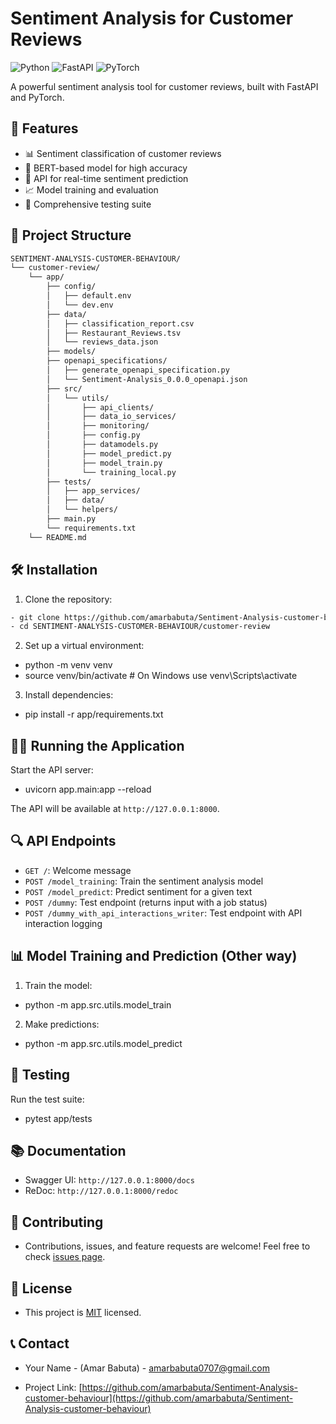 # Sentiment Analysis for Customer Reviews

![Python](https://img.shields.io/badge/Python-3.7+-blue)
![FastAPI](https://img.shields.io/badge/FastAPI-0.104.1-green)
![PyTorch](https://img.shields.io/badge/PyTorch-2.1.0-red)

A powerful sentiment analysis tool for customer reviews, built with FastAPI and PyTorch.

## 🚀 Features

- 📊 Sentiment classification of customer reviews
- 🧠 BERT-based model for high accuracy
- 🔄 API for real-time sentiment prediction
- 📈 Model training and evaluation
- 🧪 Comprehensive testing suite

## 📁 Project Structure
```sh
SENTIMENT-ANALYSIS-CUSTOMER-BEHAVIOUR/
└── customer-review/
    └── app/
        ├── config/
        │   ├── default.env
        │   └── dev.env
        ├── data/
        │   ├── classification_report.csv
        │   ├── Restaurant_Reviews.tsv
        │   └── reviews_data.json
        ├── models/
        ├── openapi_specifications/
        │   ├── generate_openapi_specification.py
        │   └── Sentiment-Analysis_0.0.0_openapi.json
        ├── src/
        │   └── utils/
        │       ├── api_clients/
        │       ├── data_io_services/
        │       ├── monitoring/
        │       ├── config.py
        │       ├── datamodels.py
        │       ├── model_predict.py
        │       ├── model_train.py
        │       └── training_local.py
        ├── tests/
        │   ├── app_services/
        │   ├── data/
        │   └── helpers/
        ├── main.py
        └── requirements.txt
    └── README.md
```


## 🛠️ Installation

1. Clone the repository:
```sh
- git clone https://github.com/amarbabuta/Sentiment-Analysis-customer-behaviour.git
- cd SENTIMENT-ANALYSIS-CUSTOMER-BEHAVIOUR/customer-review
```



2. Set up a virtual environment:
- python -m venv venv
- source venv/bin/activate  # On Windows use venv\Scripts\activate



3. Install dependencies:
- pip install -r app/requirements.txt




## 🏃‍♂️ Running the Application

Start the API server:
- uvicorn app.main:app --reload




The API will be available at `http://127.0.0.1:8000`.

## 🔍 API Endpoints

- `GET /`: Welcome message
- `POST /model_training`: Train the sentiment analysis model
- `POST /model_predict`: Predict sentiment for a given text
- `POST /dummy`: Test endpoint (returns input with a job status)
- `POST /dummy_with_api_interactions_writer`: Test endpoint with API interaction logging

## 📊 Model Training and Prediction (Other way)

1. Train the model:
- python -m app.src.utils.model_train


2. Make predictions:
- python -m app.src.utils.model_predict



## 🧪 Testing

Run the test suite:
- pytest app/tests




## 📚 Documentation

- Swagger UI: `http://127.0.0.1:8000/docs`
- ReDoc: `http://127.0.0.1:8000/redoc`

## 🤝 Contributing

- Contributions, issues, and feature requests are welcome! Feel free to check [issues page](https://github.com/amarbabuta/Sentiment-Analysis-customer-behaviour/issues).

## 📜 License

- This project is [MIT](https://choosealicense.com/licenses/mit/) licensed.

## 📞 Contact

- Your Name - (Amar Babuta) - amarbabuta0707@gmail.com

- Project Link: [https://github.com/amarbabuta/Sentiment-Analysis-customer-behaviour](https://github.com/amarbabuta/Sentiment-Analysis-customer-behaviour)

